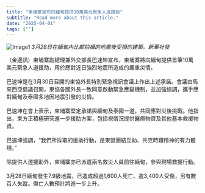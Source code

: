 ```yaml
---
title: "柬埔寨宣布向緬甸提供10萬美元緊急人道援助"
subtitle: "Read more about this article."
date: "2025-04-01"
tags: [""]
---
```


![Image1](/thumbnails/cambodia-myanmar-aid.jpg "new-year-reunion")
*3月28日在緬甸內比都拍攝的地震後受損的建築。新華社發*

（金邊訊）柬埔寨副總理兼外交部長巴速坤宣布，柬埔寨將向緬甸提供首筆10萬美元緊急人道援助，用於應對近日強烈地震所造成的嚴重災情。
<br/>
<br/>
巴速坤是在3月30日召開的東協外長特別緊急視訊會議上作出上述承諾。會議由馬來西亞倡議召開，東協各國外長一致同意啟動緊急應變機制，並加強協調，攜手應對緬甸及泰國多地因地震引發的災情。
<br/>
<br/>
巴速坤在會上表示，柬埔寨堅定承諾與緬甸及泰國一道，共同應對災後挑戰。他指出，柬方正積極研究進一步援助方案，包括視情況提供醫療物資及其他基本救援物資。
<br/>
<br/>
巴速坤強調，“我們所採取的援助行動，是東盟團結互助、共克時艱精神的有力體現。”
<br/><br/>
除提供人道援助外，柬埔寨亦已派遣兩名救災人員前往緬甸，參與現場救援行動。
<br/><br/>
3月28日緬甸發生7.9級地震，已造成超過1,600人死亡、逾3,400人受傷，另有數百人失蹤。傷亡人數預計將進一步上升。
